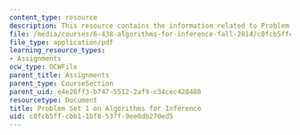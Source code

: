 ```yaml
---
content_type: resource
description: This resource contains the information related to Problem Set 1.
file: /media/courses/6-438-algorithms-for-inference-fall-2014/c0fcb5ffcbb11bf8537f9ee0db270ed5_MIT6_438F14_ps1.pdf
file_type: application/pdf
learning_resource_types:
- Assignments
ocw_type: OCWFile
parent_title: Assignments
parent_type: CourseSection
parent_uid: e4e26ff3-b747-5512-2af9-c34cec428488
resourcetype: Document
title: Problem Set 1 on Algorithms for Inference
uid: c0fcb5ff-cbb1-1bf8-537f-9ee0db270ed5
---
```

